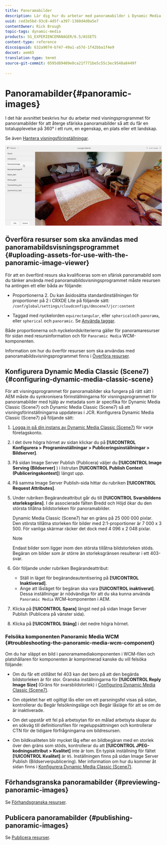 ```yaml
---
title: Panoramabilder
description: Lär dig hur du arbetar med panoramabilder i Dynamic Media.
uuid: ced3e5bd-93c8-4d5f-a397-1380d4d0a5e7
contentOwner: Rick Brough
topic-tags: dynamic-media
products: SG_EXPERIENCEMANAGER/6.5/ASSETS
content-type: reference
discoiquuid: 632a9074-b747-49a1-a57d-1f42bba1f4e9
docset: aem65
translation-type: tm+mt
source-git-commit: 0595d89409e0ca21f771be5c55c3ec9548a8449f

---
```



# Panoramabilder{#panoramic-images}

I det här avsnittet beskrivs hur du arbetar med visningsprogrammet för panoramabilder för att återge sfäriska panoramabilder så att du får en totalupplevelse på 360° i ett rum, en egenskap, en plats eller ett landskap.

Se även [Hantera visningsförinställningar](/help/assets/managing-viewer-presets.md).

![panoramic-image2](assets/panoramic-image2.png)

## Överföra resurser som ska användas med panoramabildsvisningsprogrammet {#uploading-assets-for-use-with-the-panoramic-image-viewer}

För att en överförd resurs ska kvalificeras som en sfärisk panoramabild som du tänker använda med panoramabildsvisningsprogrammet måste resursen ha antingen ett eller båda av följande:

* Proportionerna 2.
Du kan åsidosätta standardinställningen för proportioner på 2 i CRXDE Lite på följande sätt:
   `/conf/global/settings/cloudconfigs/dmscene7/jcr:content`

* Taggad med nyckelorden `equirectangular`, eller `spherical`och `panorama`, eller `spherical` och `panoramic`. Se [Använda taggar](/help/sites-authoring/tags.md).

Både proportionerna och nyckelordskriterierna gäller för panoramaresurser för sidan med resursinformation och för `Panoramic Media` WCM-komponenten.

Information om hur du överför resurser som ska användas med panoramabildsvisningsprogrammet finns i [Överföra resurser](/help/assets/managing-assets-touch-ui.md#uploading-assets).

## Konfigurera Dynamic Media Classic (Scene7) {#configuring-dynamic-media-classic-scene}

För att visningsprogrammet för panoramabilder ska fungera på rätt sätt i AEM måste du synkronisera förinställningarna för visningsprogrammet för panoramabilder med hjälp av metadata som är specifika för Dynamic Media Classic (Scene7) och Dynamic Media Classic (Scene7) så att visningsförinställningarna uppdateras i JCR. Konfigurera Dynamic Media Classic (Scene7) på följande sätt:

1. [Logga in på din instans av Dynamic Media Classic (Scene7)](https://www.adobe.com/marketing-cloud/experience-manager/scene7-login.html) för varje företagskonto.

1. I det övre högra hörnet av sidan klickar du på **[!UICONTROL Konfigurera > Programinställningar > Publiceringsinställningar > Bildserver]**.
1. På sidan Image Server Publish (Publicera) väljer du **[!UICONTROL Image Serving (Bildserver]** ) i listrutan **[!UICONTROL Publish Context (Publiceringskontext]**) längst upp.

1. På samma Image Server Publish-sida hittar du rubriken **[!UICONTROL Request Attributes]**.
1. Under rubriken Begärandeattribut går du till **[!UICONTROL Svarsbildens storleksgräns]**. I de associerade fälten Bredd och Höjd ökar du den största tillåtna bildstorleken för panoramabilder.

   Dynamic Media Classic (Scene7) har en gräns på 25 000 000 pixlar. Den största tillåtna storleken för bilder med 2:1-proportioner är 7 000 x 3 500. För vanliga skärmar räcker det dock med 4 096 x 2 048 pixlar.

   >[!NOTE]
   >
   >Endast bilder som ligger inom den största tillåtna bildstorleken stöds. Begäran om bilder som är större än storleksgränsen resulterar i ett 403-svar.

1. Gör följande under rubriken Begärandeattribut:

   * Ställ in läget för begärandeautentisering på **[!UICONTROL Inaktiverad]**.
   * Ange att låsläget för begäran ska vara **[!UICONTROL inaktiverat]**.
   Dessa inställningar är nödvändiga för att du ska kunna använda `Panoramic Media` WCM-komponenten i AEM.

1. Klicka på **[!UICONTROL Spara]** längst ned på sidan Image Server Publish (Publicera på vänster sida).

1. Klicka på **[!UICONTROL Stäng]** i det nedre högra hörnet.

### Felsöka komponenten Panoramic Media WCM {#troubleshooting-the-panoramic-media-wcm-component}

Om du har släppt en bild i panoramamediakomponenten i WCM-filen och platshållaren för komponenten är komprimerad kanske du vill felsöka följande:

* Om du får ett otillåtet fel 403 kan det bero på att den begärda bildstorleken är för stor. Granska inställningarna för **[!UICONTROL Reply Image Size]** (Gräns för svarsbildstorlek) i [Configuring Dynamic Media Classic (Scene7)](/help/assets/panoramic-images.md#configuring%20dynamic%20media%20classic%20(scene7)).

* Om objektet har ett ogiltigt lås eller om ett parsningsfel visas på sidan, kontrollerar du Begär felsökningsläge och Begär låsläge för att se om de är inaktiverade.
* Om det uppstår ett fel på arbetsytan för en målad arbetsyta skapar du en sökväg till definitionsfilen för regeluppsättningen och kontrollerar CTN för de tidigare förfrågningarna om bildresursen.
* Om bildkvaliteten blir mycket låg efter en bildbegäran med en storlek över den gräns som stöds, kontrollerar du att **[!UICONTROL JPEG-kodningsattribut > Kvalitet]** inte är tom. En typisk inställning för fältet **[!UICONTROL Kvalitet]** är `95`. Inställningen finns på sidan Image Server Publish (Bildserverpublicering). Mer information om hur du kommer åt sidan finns i [Konfigurera Dynamic Media Classic (Scene7)](/help/assets/panoramic-images.md#configuring%20dynamic%20media%20classic%20(scene7)).

## Förhandsgranska panoramabilder {#previewing-panoramic-images}

Se [Förhandsgranska resurser](/help/assets/previewing-assets.md).

## Publicera panoramabilder {#publishing-panoramic-images}

Se [Publicera resurser](/help/assets/publishing-dynamicmedia-assets.md).
